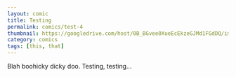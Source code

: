 ```yaml
---
layout: comic
title: Testing
permalink: comics/test-4
thumbnail: https://googledrive.com/host/0B_BGvee0XueEcEkzeGJMd1FGdDQ/imgs/thumbs/blank.jpg
category: comics
tags: [this, that]
---
```


Blah boohicky dicky doo. Testing, testing...
